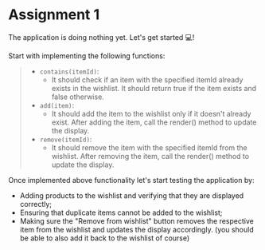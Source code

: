 # Assignment 1

The application is doing nothing yet. Let's get started 💻! 

Start with implementing the following functions:
> - `contains(itemId)`:
>   - It should check if an item with the specified itemId already exists in the wishlist. It should return true if the item exists and false otherwise.
> - `add(item)`:
>   - It should add the item to the wishlist only if it doesn't already exist. After adding the item, call the render() method to update the display.
> - `remove(itemId)`:
>   - It should remove the item with the specified itemId from the wishlist. After removing the item, call the render() method to update the display.

Once implemented above functionality let's start testing the application by:
- Adding products to the wishlist and verifying that they are displayed correctly;
- Ensuring that duplicate items cannot be added to the wishlist;
- Making sure the "Remove from wishlist" button removes the respective item from the wishlist and updates the display accordingly. (you should be able to also add it back to the wishlist of course)
